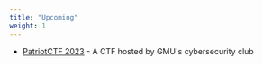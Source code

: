 ```yaml
---
title: "Upcoming"
weight: 1
---
```


- [PatriotCTF 2023](https://pctf.competitivecyber.club/) - A CTF hosted by GMU's cybersecurity club
